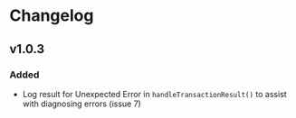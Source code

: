 # Changelog

## v1.0.3

### Added
- Log result for Unexpected Error in `handleTransactionResult()` to assist with diagnosing errors (issue 7)